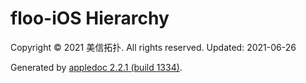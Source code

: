 # floo-iOS Hierarchy

Copyright © 2021 美信拓扑. All rights reserved. Updated: 2021-06-26

Generated by [appledoc 2.2.1 (build 1334)](http://appledoc.gentlebytes.com).
